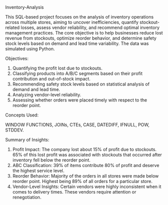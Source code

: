 Inventory-Analysis

This SQL-based project focuses on the analysis of inventory operations across multiple stores, aiming to uncover inefficiencies, quantify stockout-related losses, assess vendor reliability, and recommend optimal inventory management practices. The core objective is to help businesses reduce lost revenue from stockouts, optimize reorder behavior, and determine safety stock levels based on demand and lead time variability. The data was simulated using Python.

Objectives:

1. Quantifying the profit lost due to stockouts.
2. Classifying products into A/B/C segments based on their profit contribution and out-of-stock impact.
3. Recommending safety stock levels based on statistical analysis of demand and lead time.
4. Analyzing vendor-level reliability.
5. Assessing whether orders were placed timely with respect to the reorder point.

Concepts Used:

WINDOW FUNCTIONS, JOINs, CTEs, CASE, DATEDIFF, IFNULL, POW, STDDEV.

Summary of Insights:
1. Profit Impact: The company lost about 15% of profit due to stockouts. 65% of this lost profit was associated with stockouts that occurred after inventory fell below the reorder point. 
2. ABC Classification: 39% of items contribute 80% of profit and deserve the highest service level.
3. Reorder Behavior: Majority of the orders in all stores were made below reorder point. Highest being 89% of all orders for a particular store.  
4. Vendor-Level Insights: Certain vendors were highly inconsistent when it comes to delivery times. These vendors require attention or renegotiation.
